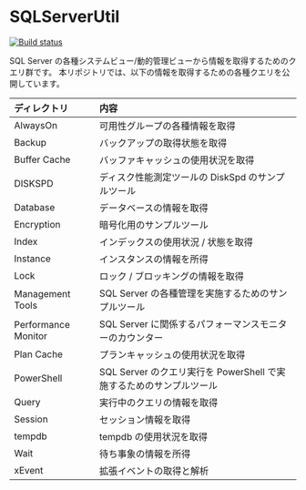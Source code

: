 # SQLServerUtil
[![Build status](https://ci.appveyor.com/api/projects/status/mxr4mrm2jf4nnntr?svg=true)](https://ci.appveyor.com/project/MasayukiOzawa/sqlserverutil)

SQL Server の各種システムビュー/動的管理ビューから情報を取得するためのクエリ群です。
本リポジトリでは、以下の情報を取得するための各種クエリを公開しています。

|ディレクトリ|内容|
|:--------|:---|
|AlwaysOn|可用性グループの各種情報を取得|
|Backup|バックアップの取得状態を取得|
|Buffer Cache|バッファキャッシュの使用状況を取得|
|DISKSPD|ディスク性能測定ツールの DiskSpd のサンプルツール|
|Database|データベースの情報を取得|
|Encryption|暗号化用のサンプルツール|
|Index|インデックスの使用状況 / 状態を取得|
|Instance|インスタンスの情報を所得|
|Lock|ロック / ブロッキングの情報を取得|
|Management Tools|SQL Server の各種管理を実施するためのサンプルツール|
|Performance Monitor|SQL Server に関係するパフォーマンスモニターのカウンター|
|Plan Cache|プランキャッシュの使用状況を取得|
|PowerShell|SQL Server のクエリ実行を PowerShell で実施するためのサンプルツール|
|Query|実行中のクエリの情報を取得|
|Session|セッション情報を取得|
|tempdb|tempdb の使用状況を取得|
|Wait|待ち事象の情報を所得|
|xEvent|拡張イベントの取得と解析|